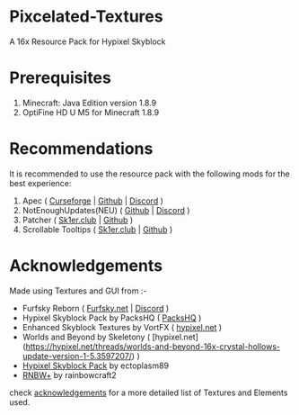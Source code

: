 # Pixcelated-Textures
A 16x Resource Pack for Hypixel Skyblock

# Prerequisites
1. Minecraft: Java Edition version 1.8.9
2. OptiFine HD U M5 for Minecraft 1.8.9

# Recommendations
It is recommended to use the resource pack with the following mods for the best experience:
1. Apec ( [Curseforge](https://www.curseforge.com/minecraft/mc-mods/apec) | [Github](https://github.com/BananaFructa/Apec) | [Discord](https://discord.gg/YXrJzpY) )
2. NotEnoughUpdates(NEU) ( [Github](https://github.com/Moulberry/NotEnoughUpdates) | [Discord](https://discord.gg/spr6ESn) )
3. Patcher ( [Sk1er.club](https://sk1er.club/mods/patcher) | [Github](https://github.com/Sk1erLLC/Patcher) )
4. Scrollable Tooltips ( [Sk1er.club](https://sk1er.club/mods/text_overflow_scroll) | [Github](https://github.com/Sk1erLLC/ScrollableTooltips) )

# Acknowledgements
Made using Textures and GUI from :-

* Furfsky Reborn ( [Furfsky.net](https://furfsky.net/) | [Discord](https://discord.com/invite/fsr) )
* Hypixel Skyblock Pack by PacksHQ ( [PacksHQ](https://packshq.com/) )
* Enhanced Skyblock Textures by VortFX ( [hypixel.net](https://hypixel.net/threads/enhanced-skyblock-textures-16x-animated.2549153/) )
* Worlds and Beyond by Skeletony ( [hypixel.net] (https://hypixel.net/threads/worlds-and-beyond-16x-crystal-hollows-update-version-1-5.3597207/) )
* [Hypixel Skyblock Pack](https://hypixel.net/threads/ectoplasms-skyblock-resource-pack-completionists-update.2239953/) by ectoplasm89
* [RNBW+](https://hypixel.net/threads/rnbw-resource-pack-v0-2.3470904/) by rainbowcraft2

check [acknowledgements](https://github.com/Pixcelz/Pixcelated-Textures/blob/main/acknowledgements.md) for a more detailed list of Textures and Elements used.
